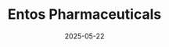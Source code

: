 ---  
layout: startup_page  
title: "Entos Pharmaceuticals"  
id: "entospharma.com"  
permalink: "/entospharmaceuticalsentospharma.com05222025/"  
website: "https://www.entospharma.com"  
funding_round: "Strategic Investment"  
funding_amount: "$1M"  
investors: "CureDuchenne Ventures"  
about: "Entos Pharmaceuticals is a biotech company developing genetic medicines using its non-viral, redosable Fusogenix PLV delivery platform. They are focused on creating muscle-targeting therapeutics, specifically to deliver full-length dystrophin for the treatment of Duchenne muscular dystrophy (DMD). Their Fusogenix PLV platform offers a safe and effective means of delivering nucleic acid therapies."  
markets: "Biotech, Gene Therapy, Healthcare"  
hq: "Edmonton, Alberta, Canada"  
founded_year: "2016"  
linkedin: "https://www.linkedin.com/company/entospharmaceuticals/"  
twitter: "https://twitter.com/entospharma"  
instagram: ""  
facebook: "https://www.facebook.com/entospharma"  
crunchbase: "https://www.crunchbase.com/organization/entos-pharmaceuticals"  
pitchbook: "https://pitchbook.com/profiles/company/166302-37"  

date_display: "22-May-2025"  
date: "2025-05-22"

# SEO Optimization  
meta_title: "Entos Pharmaceuticals - Strategic Investment Funding ($1M)"  
meta_description: "Entos Pharmaceuticals, Entos Pharmaceuticals is a biotech company developing genetic medicines using its non-viral, redosable Fusogenix PLV delivery platform. They are focus..."  
meta_keywords: "Entos Pharmaceuticals, Biotech, Gene Therapy, Healthcare, Strategic Investment funding"  
canonical_url: "https://startup.projectstartups.com/entospharmaceuticalsentospharma.com05222025/"  
---